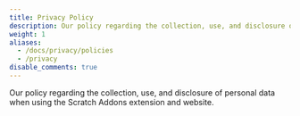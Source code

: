```yaml
---
title: Privacy Policy
description: Our policy regarding the collection, use, and disclosure of personal data when using the Scratch Addons extension and website.
weight: 1
aliases:
  - /docs/privacy/policies
  - /privacy
disable_comments: true
---
```


Our policy regarding the collection, use, and disclosure of personal data when using the Scratch Addons extension and website.